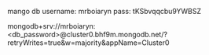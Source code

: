 mango db
username: mrboiaryn
pass: tKSbvqqcbu9YWBSZ

mongodb+srv://mrboiaryn:<db_password>@cluster0.bhf9m.mongodb.net/?retryWrites=true&w=majority&appName=Cluster0
